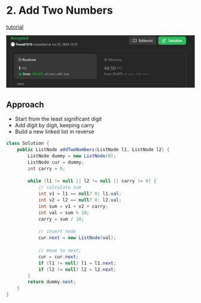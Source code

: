 # 2. Add Two Numbers
[tutorial](https://www.youtube.com/watch?v=wgFPrzTjm7s)

![alt text](image-11.png)

## Approach

- Start from the least significant digit
- Add digit by digit, keeping carry
- Build a new linked list in reverse


```java
class Solution {
    public ListNode addTwoNumbers(ListNode l1, ListNode l2) {
        ListNode dummy = new ListNode(0);
        ListNode cur = dummy;
        int carry = 0;

        while (l1 != null || l2 != null || carry != 0) {
            // calculate sum
            int v1 = l1 == null? 0: l1.val;
            int v2 = l2 == null? 0: l2.val;
            int sum = v1 + v2 + carry;
            int val = sum % 10;
            carry = sum / 10;

            // insert node
            cur.next = new ListNode(val);
            
            // move to next;
            cur = cur.next;
            if (l1 != null) l1 = l1.next;
            if (l2 != null) l2 = l2.next;
        }
        return dummy.next;
    }
}
```